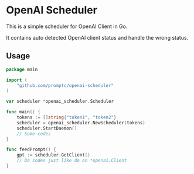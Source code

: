 # OpenAI Scheduler

This is a simple scheduler for OpenAI Client in Go.

It contains auto detected OpenAI client status and handle the wrong status.

## Usage

```go
package main

import (
    "github.com/promptc/openai-scheduler"
)

var scheduler *openai_scheduler.Scheduler

func main() {
	tokens := []string{"token1", "token2"}
	scheduler = openai_scheduler.NewScheduler(tokens)
	scheduler.StartDaemon()
	// Some codes
}

func feedPrompt() {
	gpt := scheduler.GetClient()
	// Do codes just like do on *openai.Client
}
```